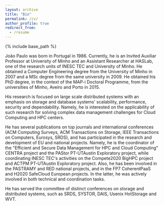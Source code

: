 ```yaml
---
layout: archive
title: "Bio"
permalink: /cv/
author_profile: true
redirect_from:
  - /resume
---
```


{% include base_path %}

João Paulo was born in Portugal in 1986. Currently, he is an Invited Auxiliar Professor at University of Minho and an Assistant Researcher at HASLab, one of the research units of INESC TEC and University of Minho. He obtained a Computer Engineering degree from the University of Minho in 2007 and a MSc degree from the same university in 2009. He obtained his PhD degree, in the context of the MAP-i Doctoral Programme, from the universities of Minho, Aveiro and Porto in 2015.

His research is focused on large scale distributed systems with an emphasis on storage and database systems' scalability, performance, security and dependability. Namely, he is interested on the applicability of such research for solving complex data management challenges for Cloud Computing and HPC centers. 

He has several publications on top journals and international conferences (ACM Computing Surveys, ACM Transactions on Storage, IEEE Transactions on Computers, Eurosys, SRDS), and has participated in the research and development of EU and national projects. Namely, he is the coordinator of the "Efficient and Secure Data Management for HPC and Cloud Computing" CENTRA project and the PAStor PT-UTAustin Exploratory project, while coordinating INESC TEC's activities on the Compete2020 BigHPC project and ACTPM PT-UTAustin Exploratory project. Also, he has been involved in the PASTRAMY and RED national projects, and in the FP7 CoherentPaaS and H2020 SafeCloud European projects. In the latter, he was actively involved in both technical and coordination tasks. 

He has served the committee of distinct conferences on storage and distributed systems, such as SRDS, SYSTOR, DAIS, Usenix HotStorage and WVT.